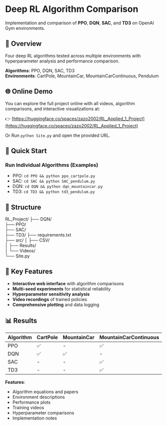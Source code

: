 # Deep RL Algorithm Comparison

Implementation and comparison of **PPO**, **DQN**, **SAC**, and **TD3** on OpenAI Gym environments.

## 🎯 Overview

Four deep RL algorithms tested across multiple environments with hyperparameter analysis and performance comparison.

**Algorithms**: PPO, DQN, SAC, TD3  
**Environments**: CartPole, MountainCar, MountainCarContinuous, Pendulum

## 🌐 Online Demo

You can explore the full project online with all videos, algorithm comparisons, and interactive visualizations at:

👉 [https://huggingface.co/spaces/zazo2002/RL_Applied_1_Project](https://huggingface.co/spaces/zazo2002/RL_Applied_1_Project)

Or Run `python Site.py` and open the provided URL.

## 🚀 Quick Start

### Run Individual Algorithms (Examples)
- PPO: `cd PPO && python ppo_cartpole.py`
- SAC: `cd SAC && python SAC_pendulum.py`  
- DQN: `cd DQN && python dqn_mountaincar.py`
- TD3: `cd TD3 && python td3_pendulum.py`

## 📁 Structure
RL_Project/
├── DQN/           
├── PPO/           
├── SAC/           
├── TD3/ 
├── requirements.txt         
├── src/
│   ├── CSV/       
│   ├── Results/   
│   └── Videos/    
└── Site.py       

## 🌟 Key Features

- **Interactive web interface** with algorithm comparisons
- **Multi-seed experiments** for statistical reliability  
- **Hyperparameter sensitivity analysis**
- **Video recordings** of trained policies
- **Comprehensive plotting** and data logging

## 📊 Results

| Algorithm | CartPole | MountainCar | MountainCarContinuous | Pendulum |
|-----------|----------|-------------|------------------------|----------|
| PPO       | ✅        | -           | ✅                      | -        |
| DQN       | ✅        | ✅          | -                      | -        |
| SAC       | -        | -           | ✅                      | ✅       |
| TD3       | -        | -           | ✅                      | ✅       |


**Features**:
- Algorithm equations and papers
- Environment descriptions  
- Performance plots
- Training videos
- Hyperparameter comparisons
- Implementation notes
